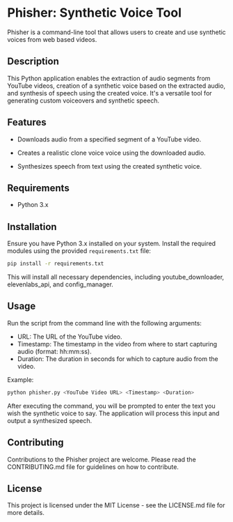 # Phisher: Synthetic Voice Tool

Phisher is a command-line tool that allows users to create and use synthetic voices from web based videos.
## Description
This Python application enables the extraction of audio segments from YouTube videos, creation of a synthetic voice based on the extracted audio, and synthesis of speech using the created voice. It's a versatile tool for generating custom voiceovers and synthetic speech.

## Features


- Downloads audio from a specified segment of a YouTube video.

- Creates a realistic clone voice voice using the downloaded audio.

- Synthesizes speech from text using the created synthetic voice.

## Requirements
- Python 3.x

## Installation

  

Ensure you have Python 3.x installed on your system. Install the required modules using the provided `requirements.txt` file:

  

```bash
pip install -r requirements.txt
```
This will install all necessary dependencies, including youtube_downloader, elevenlabs_api, and config_manager.

## Usage

Run the script from the command line with the following arguments:
- URL: The URL of the YouTube video.
- Timestamp: The timestamp in the video from where to start capturing audio (format: hh:mm:ss).
- Duration: The duration in seconds for which to capture audio from the video.

Example:
  ```bash
python phisher.py <YouTube Video URL> <Timestamp> <Duration>
```

After executing the command, you will be prompted to enter the text you wish the synthetic voice to say. The application will process this input and output a synthesized speech.

## Contributing
Contributions to the Phisher project are welcome. Please read the CONTRIBUTING.md file for guidelines on how to contribute.
  
## License
This project is licensed under the MIT License - see the LICENSE.md file for more details.